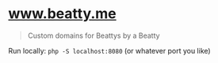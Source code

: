 # www.beatty.me
> Custom domains for Beattys by a Beatty

Run locally: `php -S localhost:8080` (or whatever port you like)
